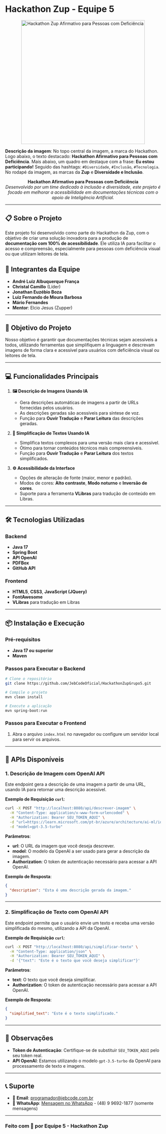 
# Hackathon Zup - Equipe 5

<div align="center">
  <img src="https://media.licdn.com/dms/image/v2/D4D22AQFczBz7XGLQ7A/feedshare-shrink_800/feedshare-shrink_800/0/1726057792418?e=1729123200&v=beta&t=ZQNQc1wH47sK_BBMgp7jFuwSnCJE1S8f5VUgxK9rc-A" alt="Hackathon Zup Afirmativo para Pessoas com Deficiência" width="400">
</div>

**Descrição da imagem**: No topo central da imagem, a marca do Hackathon. Logo abaixo, o texto destacado: **Hackathon Afirmativo para Pessoas com Deficiência**. Mais abaixo, um quadro em destaque com a frase: **Eu estou participando!** Seguido das hashtags: `#Diversidade`, `#Inclusão`, `#Tecnologia`. No rodapé da imagem, as marcas da **Zup** e **Diversidade e Inclusão**.

<p align="center">
  <b>Hackathon Afirmativo para Pessoas com Deficiência</b>  
  <br>  
  <i>Desenvolvido por um time dedicado à inclusão e diversidade, este projeto é focado em melhorar a acessibilidade em documentações técnicas com o apoio de Inteligência Artificial.</i>  
</p>

---

## **📋 Sobre o Projeto**

Este projeto foi desenvolvido como parte do Hackathon da Zup, com o objetivo de criar uma solução inovadora para a produção de **documentação com 100% de acessibilidade**. Ele utiliza IA para facilitar o acesso e compreensão, especialmente para pessoas com deficiência visual ou que utilizam leitores de tela.

## **👥 Integrantes da Equipe**

- **André Luiz Albuquerque França**
- **Christal Camillo** (Líder)
- **Jonathan Euzébio Boza**
- **Luiz Fernando de Moura Barbosa**
- **Mário Fernandes**
- **Mentor**: Elcio Jesus (Zupper)

---

## **🎯 Objetivo do Projeto**

Nosso objetivo é garantir que documentações técnicas sejam acessíveis a todos, utilizando ferramentas que simplifiquem a linguagem e descrevam imagens de forma clara e acessível para usuários com deficiência visual ou leitores de tela.

---

## **💻 Funcionalidades Principais**

1. **🖼️ Descrição de Imagens Usando IA**
    - Gera descrições automáticas de imagens a partir de URLs fornecidas pelos usuários.
    - As descrições geradas são acessíveis para síntese de voz.
    - Função para **Ouvir Tradução** e **Parar Leitura** das descrições geradas.

2. **📝 Simplificação de Textos Usando IA**
    - Simplifica textos complexos para uma versão mais clara e acessível.
    - Ótimo para tornar conteúdos técnicos mais compreensíveis.
    - Função para **Ouvir Tradução** e **Parar Leitura** dos textos simplificados.

3. **⚙️ Acessibilidade da Interface**
    - Opções de alteração de fonte (maior, menor e padrão).
    - Modos de cores: **Alto contraste**, **Modo noturno** e **Inversão de cores**.
    - Suporte para a ferramenta **VLibras** para tradução de conteúdo em Libras.

---

## **🛠️ Tecnologias Utilizadas**

### **Backend**
- **Java 17**
- **Spring Boot**
- **API OpenAI**
- **PDFBox**
- **GitHub API**

### **Frontend**
- **HTML5**, **CSS3**, **JavaScript (JQuery)**
- **FontAwesome**
- **VLibras** para tradução em Libras

---

## **📦 Instalação e Execução**

### **Pré-requisitos**

- **Java 17 ou superior**
- **Maven**

### **Passos para Executar o Backend**

```bash
# Clone o repositório
git clone https://github.com/JebCodeOficial/HackathonZupGrupo5.git

# Compile o projeto
mvn clean install

# Execute a aplicação
mvn spring-boot:run
```

### **Passos para Executar o Frontend**

1. Abra o arquivo `index.html` no navegador ou configure um servidor local para servir os arquivos.

---

## **📄 APIs Disponíveis**

### **1. Descrição de Imagem com OpenAI API**

Este endpoint gera a descrição de uma imagem a partir de uma URL, usando IA para retornar uma descrição acessível.

**Exemplo de Requisição `curl`**:

```bash
curl -X POST "http://localhost:8080/api/descrever-imagem" \
  -H "Content-Type: application/x-www-form-urlencoded" \
  -H "Authorization: Bearer SEU_TOKEN_AQUI" \
  -d "url=https://learn.microsoft.com/pt-br/azure/architecture/ai-ml/idea/_images/architecture-intelligent-apps-image-processing.png" \
  -d "model=gpt-3.5-turbo"
```

**Parâmetros**:

- **url**: O URL da imagem que você deseja descrever.
- **model**: O modelo da OpenAI a ser usado para gerar a descrição da imagem.
- **Authorization**: O token de autenticação necessário para acessar a API OpenAI.

**Exemplo de Resposta**:

```json
{
  "description": "Esta é uma descrição gerada da imagem."
}
```

---


### **2. Simplificação de Texto com OpenAI API**

Este endpoint permite que o usuário envie um texto e receba uma versão simplificada do mesmo, utilizando a API da OpenAI.

**Exemplo de Requisição `curl`**:

```bash
curl -X POST "http://localhost:8080/api/simplificar-texto" \
  -H "Content-Type: application/json" \
  -H "Authorization: Bearer SEU_TOKEN_AQUI" \
  -d '{"text": "Este é o texto que você deseja simplificar"}'
```

**Parâmetros**:

- **text**: O texto que você deseja simplificar.
- **Authorization**: O token de autenticação necessário para acessar a API OpenAI.

**Exemplo de Resposta**:

```json
{
  "simplified_text": "Este é o texto simplificado."
}
```

---

## **📢 Observações**

- **Token de Autenticação**: Certifique-se de substituir `SEU_TOKEN_AQUI` pelo seu token real.
- **API OpenAI**: Estamos utilizando o modelo `gpt-3.5-turbo` da OpenAI para processamento de texto e imagens.

---

## **📞 Suporte**

- 📧 **Email**: [programador@jebcode.com.br](mailto:programador@jebcode.com.br)
- 📱 **WhatsApp**: [Mensagem no WhatsApp](https://wa.me/5548996921877) - (48) 9 9692-1877 (somente mensagens)

---

### **Feito com 💙 por Equipe 5 - Hackathon Zup**
